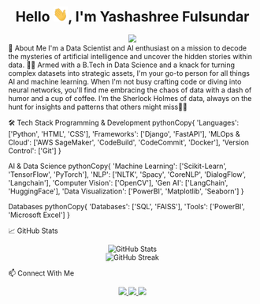 <h1 align="center">Hello <img src="https://raw.githubusercontent.com/ABSphreak/ABSphreak/master/gifs/Hi.gif" width="30px" height="30px">, I'm Yashashree Fulsundar</h1>
<div align="center">
    <img src="https://readme-typing-svg.herokuapp.com?font=Fira+Code&pause=1000&color=54A6FF&center=true&vCenter=true&width=435&lines=Data+Science+Professional;AI+%26+ML+Enthusiast;Full+Stack+Developer;Always+Learning+New+Things" />
</div>
🚀 About Me
I'm a Data Scientist and AI enthusiast on a mission to decode the mysteries of artificial intelligence and uncover the hidden stories within data. 🤖💡 Armed with a B.Tech in Data Science and a knack for turning complex datasets into strategic assets, I'm your go-to person for all things AI and machine learning. When I'm not busy crafting code or diving into neural networks, you'll find me embracing the chaos of data with a dash of humor and a cup of coffee. I'm the Sherlock Holmes of data, always on the hunt for insights and patterns that others might miss🚀✨

🛠️ Tech Stack
Programming & Development
pythonCopy{
    'Languages': ['Python', 'HTML', 'CSS'],
    'Frameworks': ['Django', 'FastAPI'],
    'MLOps & Cloud': ['AWS SageMaker', 'CodeBuild', 'CodeCommit', 'Docker'],
    'Version Control': ['Git']
}

AI & Data Science
pythonCopy{
    'Machine Learning': ['Scikit-Learn', 'TensorFlow', 'PyTorch'],
    'NLP': ['NLTK', 'Spacy', 'CoreNLP', 'DialogFlow', 'Langchain'],
    'Computer Vision': ['OpenCV'],
    'Gen AI': ['LangChain', 'HuggingFace'],
    'Data Visualization': ['PowerBI', 'Matplotlib', 'Seaborn']
}

Databases
pythonCopy{
    'Databases': ['SQL', 'FAISS'],
    'Tools': ['PowerBI', 'Microsoft Excel']
}

📈 GitHub Stats
<div align="center">
    <img src="https://github-readme-stats.vercel.app/api?username=YourUsername&show_icons=true&theme=tokyonight" alt="GitHub Stats" />
</div>
<div align="center">
    <img src="https://github-readme-streak-stats.herokuapp.com/?user=YourUsername&theme=tokyonight" alt="GitHub Streak" />
</div>

📫 Connect With Me
<div align="center">
    <a href="mailto:yashfulsunder@gmail.com">
        <img src="https://img.shields.io/badge/Email-D14836?style=for-the-badge&logo=gmail&logoColor=white" />
    </a>
    <a href="https://www.linkedin.com/in/YourLinkedIn">
        <img src="https://img.shields.io/badge/LinkedIn-0077B5?style=for-the-badge&logo=linkedin&logoColor=white" />
    </a>
    <a href="tel:+919881493575">
        <img src="https://img.shields.io/badge/Phone-00C300?style=for-the-badge&logo=phone&logoColor=white" />
    </a>
</div>

